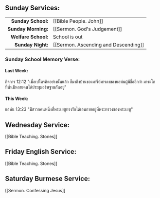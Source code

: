 ## Sunday Services:
| | |
| --:|:-- |
| **Sunday School:**  |  [[Bible People. John]]
| **Sunday Morning:** |  [[Sermon. God's Judgement]]
| **Welfare School:** |  School is out
| **Sunday Night:**   |  [[Sermon. Ascending and Descending]]

### Sunday School Memory Verse:
#### Last Week: 
กิจการ 12:12 "เมื่อเปโตรคิดอย่างนั้นแล้ว ก็มาถึงบ้านของมารีย์มารดาของยอห์นผู้มีชื่ออีกว่า มาระโก ที่นั่นมีหลายคนได้ประชุมอธิษฐานกันอยู่"
#### This Week:
ยอห์น 13:23 "มีสาวกคนหนึ่งที่พระเยซูทรงรักได้เอนกายอยู่ที่พระทรวงของพระเยซู"
## Wednesday Service:
[[Bible Teaching. Stones]]
## Friday English Service:
[[Bible Teaching. Stones]]
## Saturday Burmese Service:
[[Sermon. Confessing Jesus]]